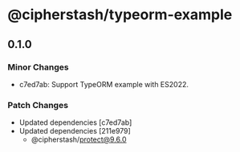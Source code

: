 # @cipherstash/typeorm-example

## 0.1.0

### Minor Changes

- c7ed7ab: Support TypeORM example with ES2022.

### Patch Changes

- Updated dependencies [c7ed7ab]
- Updated dependencies [211e979]
  - @cipherstash/protect@9.6.0
